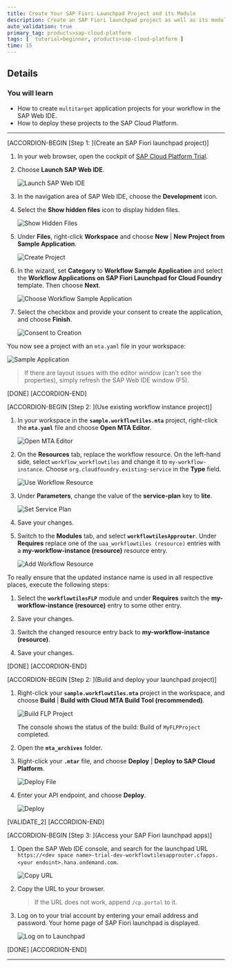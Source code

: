 ```yaml
---
title: Create Your SAP Fiori Launchpad Project and its Module
description: Create an SAP Fiori launchpad project as well as its module using SAP Web IDE.
auto_validation: true
primary_tag: products>sap-cloud-platform
tags: [  tutorial>beginner, products>sap-cloud-platform ]
time: 15
---
```


## Details
### You will learn  
  - How to create ``multitarget`` application projects for your workflow in the SAP Web IDE.
  - How to deploy these projects to the SAP Cloud Platform.

---

[ACCORDION-BEGIN [Step 1: ](Create an SAP Fiori launchpad project)]
1. In your web browser, open the cockpit of [SAP Cloud Platform Trial](https://account.hanatrial.ondemand.com/cockpit).

2. Choose **Launch SAP Web IDE**.

    ![Launch SAP Web IDE](launchsapwebide.png)

3. In the navigation area of SAP Web IDE, choose the **Development** icon.

4. Select the **Show hidden files** icon to display hidden files.

    ![Show Hidden Files](show-hidden-files.png)

5. Under **Files**, right-click **Workspace** and choose **New** | **New Project from Sample Application**.

    ![Create Project](create-sample-project.png)

6. In the wizard, set **Category** to **Workflow Sample Application** and select the **Workflow Applications on SAP Fiori Launchpad for Cloud Foundry** template. Then choose **Next**.

    ![Choose Workflow Sample Application](select-wf-sample-app.png)

7. Select the checkbox and provide your consent to create the application, and choose **Finish**.

    ![Consent to Creation](consent-creation.png)


You now see a project with an `mta.yaml` file in your workspace:

![Sample Application](sample-app.png)    

> If there are layout issues with the editor window (can't see the properties), simply refresh the SAP Web IDE window (F5).

[DONE]
[ACCORDION-END]


[ACCORDION-BEGIN [Step 2: ](Use existing workflow instance project)]
1. In your workspace in the **`sample.workflowtiles.mta`** project, right-click the **`mta.yaml`** file and choose **Open MTA Editor**.

    ![Open MTA Editor](open-mta-editor.png)

2. On the **Resources** tab, replace the workflow resource. On the left-hand side, select `workflow_workflowtiles` and change it to `my-workflow-instance`. Choose `org.cloudfoundry.existing-service` in the **Type** field.

    ![Use Workflow Resource](use-wf-resource.png)

3. Under **Parameters**, change the value of the **service-plan** key to **lite**.

    ![Set Service Plan](set-lite.png)

4. Save your changes.

5. Switch to the **Modules** tab, and select **`workflowtilesApprouter`**. Under **Requires** replace one of the `uaa_workflowtiles (resource)` entries with a **my-workflow-instance (resource)** resource entry.

    ![Add Workflow Resource](requires-section.png)


To really ensure that the updated instance name is used in all respective places, execute the following steps:

1. Select the **`workflowtilesFLP`** module and under **Requires** switch the **my-workflow-instance (resource)** entry to some other entry.

2. Save your changes.

3. Switch the changed resource entry back to **my-workflow-instance (resource)**.

4. Save your changes.

[DONE]
[ACCORDION-END]

[ACCORDION-BEGIN [Step 2: ](Build and deploy your launchpad project)]
1. Right-click your **`sample.workflowtiles.mta`** project in the workspace, and choose **Build** | **Build with Cloud MTA Build Tool (recommended)**.

    ![Build FLP Project](build-flp-project-rec.png)

    The console shows the status of the build: Build of `MyFLPProject` completed.

2. Open the **`mta_archives`** folder.

3. Right-click your **`.mtar`** file, and choose **Deploy** | **Deploy to SAP Cloud Platform**.

    ![Deploy File](deploy-project.png)

4. Enter your API endpoint, and choose **Deploy**.

    ![Deploy](deploy.png)

[VALIDATE_2]
[ACCORDION-END]


[ACCORDION-BEGIN [Step 3: ](Access your SAP Fiori launchpad apps)]
1. Open the SAP Web IDE console, and search for the launchpad URL `https://<dev space name>-trial-dev-workflowtilesapprouter.cfapps.<your endoint>.hana.ondemand.com`.

    ![Copy URL](console-url2.png)

2. Copy the URL to your browser.

    >If the URL does not work, append `/cp.portal` to it.

3. Log on to your trial account by entering your email address and password. Your home page of SAP Fiori launchpad is displayed.

    ![Log on to Launchpad](launchpad-home.png)

[DONE]
[ACCORDION-END]


---
